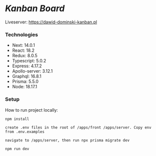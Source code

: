 # _**Kanban Board**_

Liveserver: https://dawid-dominski-kanban.pl

### **Technologies**

-   Next: 14.0.1
-   React: 18.2
-   Redux: 8.0.5
-   Typescript: 5.0.2
-   Express: 4.17.2
-   Apollo-server: 3.12.1
-   Graphql: 16.8.1
-   Prisma: 5.5.0
-   Node: 18.17.1

### **Setup**

How to run project locally:

`npm install`

`create .env files in the root of /apps/front /apps/server. Copy env from .env.examples`

`navigate to /apps/server, then run npx prisma migrate dev`

`npm run dev`
